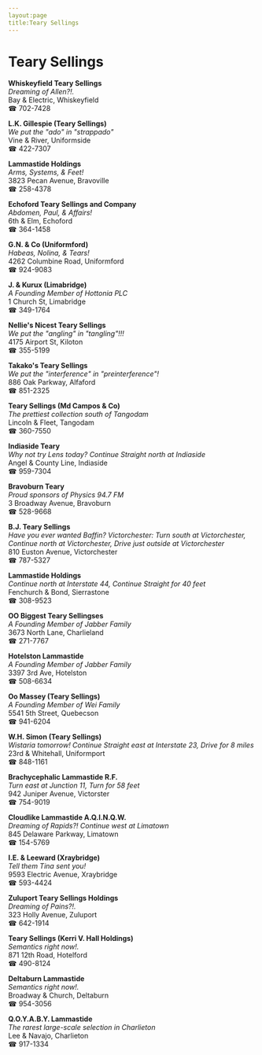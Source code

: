 ```yaml
---
layout:page
title:Teary Sellings
---
```

# Teary Sellings

**Whiskeyfield Teary Sellings**  
_Dreaming of Allen?!._  
Bay & Electric, Whiskeyfield  
☎ 702-7428



**L.K. Gillespie (Teary Sellings)**  
_We put the "ado" in "strappado"_  
Vine & River, Uniformside  
☎ 422-7307



**Lammastide Holdings**  
_Arms, Systems, & Feet!_  
3823 Pecan Avenue, Bravoville  
☎ 258-4378



**Echoford Teary Sellings and Company**  
_Abdomen, Paul, & Affairs!_  
6th & Elm, Echoford  
☎ 364-1458



**G.N. & Co (Uniformford)**  
_Habeas, Nolina, & Tears!_  
4262 Columbine Road, Uniformford  
☎ 924-9083



**J. & Kurux (Limabridge)**  
_A Founding Member of Hottonia PLC_  
1 Church St, Limabridge  
☎ 349-1764



**Nellie's Nicest Teary Sellings**  
_We put the "angling" in "tangling"!!!_  
4175 Airport St, Kiloton  
☎ 355-5199



**Takako's Teary Sellings**  
_We put the "interference" in "preinterference"!_  
886 Oak Parkway, Alfaford  
☎ 851-2325



**Teary Sellings (Md Campos & Co)**  
_The prettiest collection south of Tangodam_  
Lincoln & Fleet, Tangodam  
☎ 360-7550



**Indiaside Teary**  
_Why not try Lens today? 
Continue Straight north at Indiaside_  
Angel & County Line, Indiaside  
☎ 959-7304



**Bravoburn Teary**  
_Proud sponsors of Physics 94.7 FM_  
3 Broadway Avenue, Bravoburn  
☎ 528-9668



**B.J. Teary Sellings**  
_Have you ever wanted Baffin? 
Victorchester: Turn south at Victorchester, Continue north at Victorchester, Drive just outside at Victorchester_  
810 Euston Avenue, Victorchester  
☎ 787-5327



**Lammastide Holdings**  
_Continue north at Interstate 44, Continue Straight for 40 feet_  
Fenchurch & Bond, Sierrastone  
☎ 308-9523



**OO Biggest Teary Sellingses**  
_A Founding Member of Jabber Family_  
3673 North Lane, Charlieland  
☎ 271-7767



**Hotelston Lammastide**  
_A Founding Member of Jabber Family_  
3397 3rd Ave, Hotelston  
☎ 508-6634



**Oo Massey (Teary Sellings)**  
_A Founding Member of Wei Family_  
5541 5th Street, Quebecson  
☎ 941-6204



**W.H. Simon (Teary Sellings)**  
_Wistaria tomorrow! 
Continue Straight east at Interstate 23, Drive for 8 miles_  
23rd & Whitehall, Uniformport  
☎ 848-1161



**Brachycephalic Lammastide R.F.**  
_Turn east at Junction 11, Turn for 58 feet_  
942 Juniper Avenue, Victorster  
☎ 754-9019



**Cloudlike Lammastide A.Q.I.N.Q.W.**  
_Dreaming of Rapids?! 
Continue west at Limatown_  
845 Delaware Parkway, Limatown  
☎ 154-5769



**I.E. & Leeward (Xraybridge)**  
_Tell them Tina sent you!_  
9593 Electric Avenue, Xraybridge  
☎ 593-4424



**Zuluport Teary Sellings Holdings**  
_Dreaming of Pains?!._  
323 Holly Avenue, Zuluport  
☎ 642-1914



**Teary Sellings (Kerri V. Hall Holdings)**  
_Semantics right now!._  
871 12th Road, Hotelford  
☎ 490-8124



**Deltaburn Lammastide**  
_Semantics right now!._  
Broadway & Church, Deltaburn  
☎ 954-3056



**Q.O.Y.A.B.Y. Lammastide**  
_The rarest large-scale selection in Charlieton_  
Lee & Navajo, Charlieton  
☎ 917-1334



